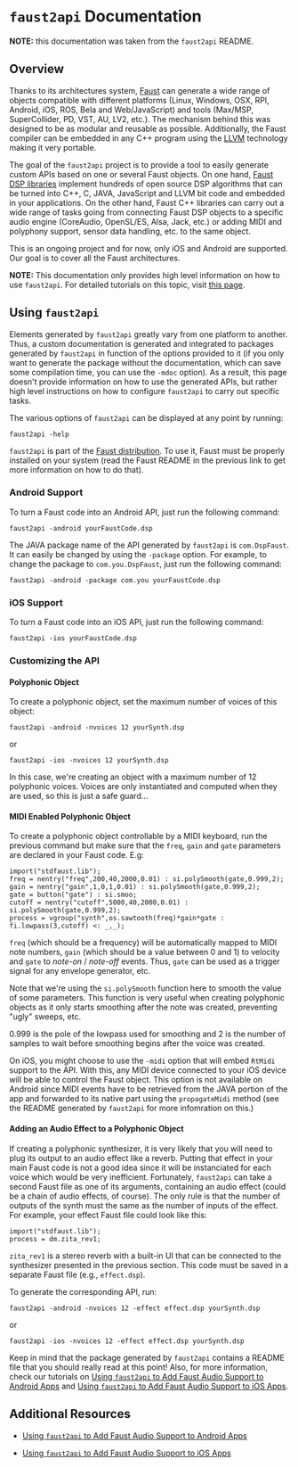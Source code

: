 # `faust2api` Documentation

**NOTE:** this documentation was taken from the `faust2api` README.

## Overview

Thanks to its architectures system, [Faust](http://faust.grame.fr) can generate a wide range of objects compatible with different platforms (Linux, Windows, OSX, RPI, Android, iOS, ROS, Bela and Web/JavaScript) and tools (Max/MSP, SuperCollider, PD, VST, AU, LV2, etc.). The mechanism behind this was designed to be as modular and reusable as possible. Additionally, the Faust compiler can be embedded in any C++ program using the [LLVM](http://llvm.org/) technology making it very portable.
 
The goal of the `faust2api` project is to provide a tool to easily generate custom APIs based on one or several Faust objects. On one hand, [Faust DSP libraries](http://faust.grame.fr/libraries.html) implement hundreds of open source DSP algorithms that can be turned into C++, C, JAVA, JavaScript and LLVM bit code and embedded in your applications. On the other hand, Faust C++ libraries can carry out a wide range of tasks going from connecting Faust DSP objects to a specific audio engine (CoreAudio, OpenSL/ES, Alsa, Jack, etc.) or adding MIDI and polyphony support, sensor data handling, etc. to the same object.
 
This is an ongoing project and for now, only iOS and Android are supported. Our goal is to cover all the Faust architectures.

**NOTE:** This documentation only provides high level information on how to use `faust2api`. For detailed tutorials on this topic, visit [this page](https://ccrma.stanford.edu/~rmichon/faustTutorials/#adding-faust-real-time-audio-support-to-android-apps).

## Using `faust2api`

Elements generated by `faust2api` greatly vary from one platform to another. Thus, a custom documentation is generated and integrated to packages generated by `faust2api` in function of the options provided to it (if you only want to generate the package without the documentation, which can save some compilation time, you can use the `-mdoc` option). As a result, this page doesn't provide information on how to use the generated APIs, but rather high level instructions on how to configure `faust2api` to carry out specific tasks.

The various options of `faust2api` can be displayed at any point by running:

	faust2api -help

`faust2api` is part of the [Faust distribution](https://github.com/grame-cncm/faust). To use it, Faust must be properly installed on your system (read the Faust README in the previous link to get more information on how to do that).

### Android Support

To turn a Faust code into an Android API, just run the following command:

	faust2api -android yourFaustCode.dsp
	
The JAVA package name of the API generated by `faust2api` is `com.DspFaust`. It can easily be changed by using the `-package` option. For example, to change the package to `com.you.DspFaust`, just run the following command:

	faust2api -android -package com.you yourFaustCode.dsp
	
### iOS Support

To turn a Faust code into an iOS API, just run the following command:

	faust2api -ios yourFaustCode.dsp

### Customizing the API

#### Polyphonic Object

To create a polyphonic object, set the maximum number of voices of this object:

	faust2api -android -nvoices 12 yourSynth.dsp

or

	faust2api -ios -nvoices 12 yourSynth.dsp
	
In this case, we're creating an object with a maximum number of 12 polyphonic voices. Voices are only instantiated and computed when they are used, so this is just a safe guard...

#### MIDI Enabled Polyphonic Object

To create a polyphonic object controllable by a MIDI keyboard, run the previous command but make sure that the `freq`, `gain` and `gate` parameters are declared in your Faust code. E.g:

	import("stdfaust.lib");
	freq = nentry("freq",200,40,2000,0.01) : si.polySmooth(gate,0.999,2);
	gain = nentry("gain",1,0,1,0.01) : si.polySmooth(gate,0.999,2);
	gate = button("gate") : si.smoo; 
	cutoff = nentry("cutoff",5000,40,2000,0.01) : si.polySmooth(gate,0.999,2);
	process = vgroup("synth",os.sawtooth(freq)*gain*gate : fi.lowpass(3,cutoff) <: _,_);

`freq` (which should be a frequency) will be automatically mapped to MIDI note numbers, `gain` (which should be a value between 0 and 1) to velocity and `gate` to *note-on* / *note-off* events. Thus, `gate` can be used as a trigger signal for any envelope generator, etc.

Note that we're using the `si.polySmooth` function here to smooth the value of some parameters. This function is very useful when creating polyphonic objects as it only starts smoothing after the note was created, preventing "ugly" sweeps, etc. 

0.999 is the pole of the lowpass used for smoothing and 2 is the number of samples to wait before smoothing begins after the voice was created.

On iOS, you might choose to use the `-midi` option that will embed `RtMidi` support to the API. With this, any MIDI device connected to your iOS device will be able to control the Faust object. This option is not available on Android since MIDI events have to be retrieved from the JAVA portion of the app and forwarded to its native part using the `propagateMidi` method (see the README generated by `faust2api` for more infomration on this.)

#### Adding an Audio Effect to a Polyphonic Object

If creating a polyphonic synthesizer, it is very likely that you will need to plug its output to an audio effect like a reverb. Putting that effect in your main Faust code is not a good idea since it will be instanciated for each voice which would be very inefficient. Fortunately, `faust2api` can take a second Faust file as one of its arguments, containing an audio effect (could be a chain of audio effects, of course). The only rule is that the number of outputs of the synth must the same as the number of inputs of the effect. For example, your effect Faust file could look like this:

	import("stdfaust.lib");
	process = dm.zita_rev1;
	
`zita_rev1` is a stereo reverb with a built-in UI that can be connected to the synthesizer presented in the previous section. This code must be saved in a separate Faust file (e.g., `effect.dsp`).

To generate the corresponding API, run:

	faust2api -android -nvoices 12 -effect effect.dsp yourSynth.dsp	
or

	faust2api -ios -nvoices 12 -effect effect.dsp yourSynth.dsp

Keep in mind that the package generated by `faust2api` contains a README file that you should really read at this point! Also, for more information, check our tutorials on [Using `faust2api` to Add Faust Audio Support to Android Apps](https://ccrma.stanford.edu/~rmichon/faustTutorials/#adding-faust-real-time-audio-support-to-android-apps) and [Using `faust2api` to Add Faust Audio Support to iOS Apps](https://ccrma.stanford.edu/~rmichon/faustTutorials/#adding-faust-real-time-audio-support-to-ios-apps).

## Additional Resources

* [Using `faust2api` to Add Faust Audio Support to Android Apps](https://ccrma.stanford.edu/~rmichon/faustTutorials/#adding-faust-real-time-audio-support-to-android-apps)

* [Using `faust2api` to Add Faust Audio Support to iOS Apps](https://ccrma.stanford.edu/~rmichon/faustTutorials/#adding-faust-real-time-audio-support-to-ios-apps)

